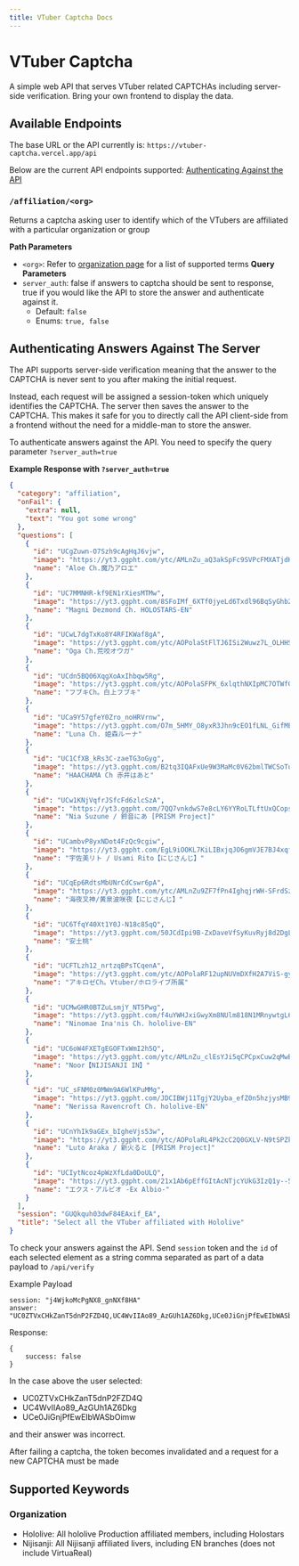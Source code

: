 ```yaml
---
title: VTuber Captcha Docs
---
```

# VTuber Captcha

A simple web API that serves VTuber related CAPTCHAs including server-side verification. 
Bring your own frontend to display the data.

## Available Endpoints
The base URL or the API currently is: `https://vtuber-captcha.vercel.app/api`

Below are the current API endpoints supported:
[Authenticating Against the API](https://github.com/pinapelz/vtuber-captcha/wiki/Authenticating-Answers-Against-the-API)

### `/affiliation/<org>`
Returns a captcha asking user to identify which of the VTubers are affiliated with a particular organization or group

**Path Parameters**
- `<org>`: Refer to [organization page](https://github.com/pinapelz/vtuber-captcha/wiki/Supported-Terms#organizations) for a list of supported terms
  **Query Parameters**
- `server_auth`: false if answers to captcha should be sent to response, true if you would like the API to store the answer and authenticate against it.
    - Default: `false`
    - Enums: `true, false`



## Authenticating Answers Against The Server
The API supports server-side verification meaning that the answer to the CAPTCHA is never sent to you after making the initial request.

Instead, each request will be assigned a session-token which uniquely identifies the CAPTCHA. The server then saves the answer to the CAPTCHA.
This makes it safe for you to directly call the API client-side from a frontend without the need for a middle-man to store the answer.

To authenticate answers against the API. You need to specify the query parameter `?server_auth=true`

**Example Response with `?server_auth=true`**
```json
{
  "category": "affiliation",
  "onFail": {
    "extra": null,
    "text": "You got some wrong"
  },
  "questions": [
    {
      "id": "UCgZuwn-O7Szh9cAgHqJ6vjw",
      "image": "https://yt3.ggpht.com/ytc/AMLnZu_aQ3akSpFc9SVPcFMXATjdKZAcmy1aXtGq364A=s800-c-k-c0x00ffffff-no-rj",
      "name": "Aloe Ch.魔乃アロエ"
    },
    {
      "id": "UC7MMNHR-kf9EN1rXiesMTMw",
      "image": "https://yt3.ggpht.com/8SFoIMf_6XTf0jyeLd6Txdl96BqSyGhb250P3qEh7E4ui8fLNxLXLiLf7phYVy0CIYx3as42=s800-c-k-c0x00ffffff-no-rj",
      "name": "Magni Dezmond Ch. HOLOSTARS-EN"
    },
    {
      "id": "UCwL7dgTxKo8Y4RFIKWaf8gA",
      "image": "https://yt3.ggpht.com/ytc/AOPolaStFlTJ6ISi2Wuwz7L_OLHHShXfoVPDDnqsPWLb=s800-c-k-c0x00ffffff-no-rj",
      "name": "Oga Ch.荒咬オウガ"
    },
    {
      "id": "UCdn5BQ06XqgXoAxIhbqw5Rg",
      "image": "https://yt3.ggpht.com/ytc/AOPolaSFPK_6xlqthNXIpMC7OTWfGsDAoNkR9OexBYxcpA=s800-c-k-c0x00ffffff-no-rj",
      "name": "フブキCh。白上フブキ"
    },
    {
      "id": "UCa9Y57gfeY0Zro_noHRVrnw",
      "image": "https://yt3.ggpht.com/O7m_5HMY_O8yxR3Jhn9cEO1fLNL_GifMERExnAmfY7JrdTRsTjNijTcNYTPN97Llj3zGn8Susw=s800-c-k-c0x00ffffff-no-rj",
      "name": "Luna Ch. 姫森ルーナ"
    },
    {
      "id": "UC1CfXB_kRs3C-zaeTG3oGyg",
      "image": "https://yt3.ggpht.com/B2tq3IQAFxUe9W3MaMc0V62bmlTWCSoTuCk-Y-Ab8yXkZKdIswQhHABZhz2e4YM1-B_Kxen_7w=s800-c-k-c0x00ffffff-no-rj",
      "name": "HAACHAMA Ch 赤井はあと"
    },
    {
      "id": "UCw1KNjVqfrJSfcFd6zlcSzA",
      "image": "https://yt3.ggpht.com/7QQ7vnkdwS7e8cLY6YYRoLTLftUxQCopsIxE7L9Qd6vXW_TsCjb4YZDVqYTJ3qceAAqWtwQH=s800-c-k-c0x00ffffff-no-rj",
      "name": "Nia Suzune / 鈴音にあ [PRISM Project]"
    },
    {
      "id": "UCambvP8yxNDot4FzQc9cgiw",
      "image": "https://yt3.ggpht.com/EgL9iOOKL7KiLIBxjqJO6gmVJE7BJ4xqfmgyis_QQ9zdbYAD_Pco7xagjdpWCTFoPbgxEXyJ=s800-c-k-c0x00ffffff-no-rj",
      "name": "宇佐美リト / Usami Rito【にじさんじ】"
    },
    {
      "id": "UCqEp6RdtsMbUNrCdCswr6pA",
      "image": "https://yt3.ggpht.com/ytc/AMLnZu9ZF7fPn4IghqjrWH-SFrdSzlY9EMtkkoUntGLWLA=s800-c-k-c0x00ffffff-no-rj",
      "name": "海夜叉神/黄泉波咲夜【にじさんじ】"
    },
    {
      "id": "UC6TfqY40Xt1Y0J-N18c85qQ",
      "image": "https://yt3.ggpht.com/50JCdIpi9B-ZxDaveVfSyKuvRyj8d2DgLe0sMkd_UxuxN-VcGQ54W4M-6T0wXzJV2TdfAeZglSc=s800-c-k-c0x00ffffff-no-rj",
      "name": "安土桃"
    },
    {
      "id": "UCFTLzh12_nrtzqBPsTCqenA",
      "image": "https://yt3.ggpht.com/ytc/AOPolaRF12upNUVmDXfH2A7ViS-gyKCcAvAQXTyEmbWAcA=s800-c-k-c0x00ffffff-no-rj",
      "name": "アキロゼCh。Vtuber/ホロライブ所属"
    },
    {
      "id": "UCMwGHR0BTZuLsmjY_NT5Pwg",
      "image": "https://yt3.ggpht.com/f4uYWHJxiGwyXm8NUlm818N1MRnywtgL6wM8JdWqWsKBzI7v1eg8dxDWG7igkWuukUSiufydqPg=s800-c-k-c0x00ffffff-no-rj",
      "name": "Ninomae Ina'nis Ch. hololive-EN"
    },
    {
      "id": "UC6oW4FXETgEGOFTxWmI2h5Q",
      "image": "https://yt3.ggpht.com/ytc/AMLnZu_clEsYJi5qCPCpxCuw2qMwB5rfcm2hgDITVRRn=s800-c-k-c0x00ffffff-no-rj",
      "name": "Noor【NIJISANJI IN】"
    },
    {
      "id": "UC_sFNM0z0MWm9A6WlKPuMMg",
      "image": "https://yt3.ggpht.com/JDCIBWj11TgjY2Uyba_efZ0n5hzjysMB9GxkvHGkIN_sfFQJR5mx3iVPqgJ96IPcYjZpCLsb=s800-c-k-c0x00ffffff-no-rj",
      "name": "Nerissa Ravencroft Ch. hololive-EN"
    },
    {
      "id": "UCnYhIk9aGEx_bIgheVjs53w",
      "image": "https://yt3.ggpht.com/ytc/AOPolaRL4Pk2cC2Q0GXLV-N9tSPZkCDp_c2RqdQEBpY-=s800-c-k-c0x00ffffff-no-rj",
      "name": "Luto Araka / 新火ると [PRISM Project]"
    },
    {
      "id": "UCIytNcoz4pWzXfLda0DoULQ",
      "image": "https://yt3.ggpht.com/21x1Ab6pEffGItAcNTjcYUkG3IzQ1y--5cUUjtEhrUEuz2iCttL08vswnPRe1XvtBaZ0yUAm=s800-c-k-c0x00ffffff-no-rj",
      "name": "エクス・アルビオ -Ex Albio-"
    }
  ],
  "session": "GUQkquh03dwF84EAxif_EA",
  "title": "Select all the VTuber affiliated with Hololive"
}
```

To check your answers against the API. Send `session` token and the `id` of each selected element as a string comma separated as part of a data payload to `/api/verify`

Example Payload
```
session: "j4WjkoMcPgNX8_gnNXf8HA"
answer: "UC0ZTVxCHkZanT5dnP2FZD4Q,UC4WvIIAo89_AzGUh1AZ6Dkg,UCe0JiGnjPfEwEIbWASbOimw"
```
Response:
```json4
{
    success: false
}
```
In the case above the user selected:
- UC0ZTVxCHkZanT5dnP2FZD4Q
- UC4WvIIAo89_AzGUh1AZ6Dkg
- UCe0JiGnjPfEwEIbWASbOimw

and their answer was incorrect.

After failing a captcha, the token becomes invalidated and a request for a new CAPTCHA must be made

## Supported Keywords
### Organization
- Hololive: All hololive Production affiliated members, including Holostars
- Nijisanji: All Nijisanji affiliated livers, including EN branches (does not include VirtuaReal)